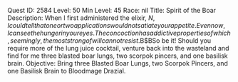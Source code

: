 Quest ID: 2584
Level: 50
Min Level: 45
Race: nil
Title: Spirit of the Boar
Description: When I first administered the elixir, $N, I could tell that one or two applications would not satiate your appetite. Even now, I can see the hunger in your eyes. The concoction has addictive properties of which, seemingly, the most strong of will cannot resist.$B$BSo be it! Should you require more of the lung juice cocktail, venture back into the wasteland and find for me three blasted boar lungs, two scorpok pincers, and one basilisk brain.
Objective: Bring three Blasted Boar Lungs, two Scorpok Pincers, and one Basilisk Brain to Bloodmage Drazial.
